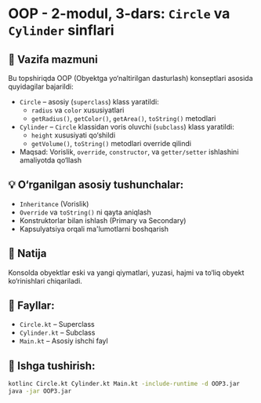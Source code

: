 # OOP - 2-modul, 3-dars: `Circle` va `Cylinder` sinflari

## 📌 Vazifa mazmuni

Bu topshiriqda OOP (Obyektga yo‘naltirilgan dasturlash) konseptlari asosida quyidagilar bajarildi:

- `Circle` – asosiy (`superclass`) klass yaratildi:
    - `radius` va `color` xususiyatlari
    - `getRadius()`, `getColor()`, `getArea()`, `toString()` metodlari
- `Cylinder` – `Circle` klassidan voris oluvchi (`subclass`) klass yaratildi:
    - `height` xususiyati qo‘shildi
    - `getVolume()`, `toString()` metodlari override qilindi
- Maqsad: Vorislik, `override`, `constructor`, va `getter/setter` ishlashini amaliyotda qo‘llash

## 💡 O‘rganilgan asosiy tushunchalar:

- `Inheritance` (Vorislik)
- `Override` va `toString()` ni qayta aniqlash
- Konstruktorlar bilan ishlash (Primary va Secondary)
- Kapsulyatsiya orqali ma'lumotlarni boshqarish

## 🔢 Natija

Konsolda obyektlar eski va yangi qiymatlari, yuzasi, hajmi va to‘liq obyekt ko‘rinishlari chiqariladi.

## 📂 Fayllar:

- `Circle.kt` – Superclass
- `Cylinder.kt` – Subclass
- `Main.kt` – Asosiy ishchi fayl

## 🧪 Ishga tushirish:
```bash
kotlinc Circle.kt Cylinder.kt Main.kt -include-runtime -d OOP3.jar
java -jar OOP3.jar